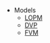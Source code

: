 - Models
  - <a href="#/models/lopm" data-link-title="LOPM">LOPM</a>
  - <a href="#/models/dvp" data-link-title="DVP">DVP</a>
  - <a href="#/models/fvm" data-link-title="FVM">FVM</a>
  